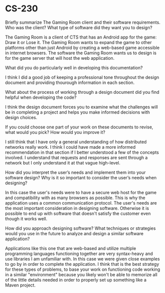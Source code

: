 # CS-230
Briefly summarize The Gaming Room client and their software requirements. Who was the client? What type of software did they want you to design?

  The Gaming Room is a client of CTS that has an Android app for the game: Draw it or Lose it. The Gaming Room wants to expand the game to other platforms other than just Android   by creating a web-based game accessible in internet browsers. The software the Gaming Room wants us to design is for the game server that will host the web application.

What did you do particularly well in developing this documentation?

  I think I did a good job of keeping a professional tone throughout the design document and providing thourough information in each section.

What about the process of working through a design document did you find helpful when developing the code?

  I think the design document forces you to examine what the challenges will be in completing a project and helps you make informed decisions with design choices.

If you could choose one part of your work on these documents to revise, what would you pick? How would you improve it?

  I still think that I have only a general understanding of how distributed networks really work. I think I could have made a more informed recommendation in that section if I       better understood a few of the concepts involved. I understand that requests and responses are sent through a network but I only understand it at that vague high-level.

How did you interpret the user’s needs and implement them into your software design? Why is it so important to consider the user’s needs when designing?

  In this case the user's needs were to have a secure web host for the game and compatibility with as many browsers as possible. This is why the application uses a common           communication protocol. The user's needs are the most important consideration in designing software. Otherwise it is possible to end up with software that doesn't satisfy the     customer even though it works well. 

How did you approach designing software? What techniques or strategies would you use in the future to analyze and design a similar software application?

  Applications like this one that are web-based and utilize multiple programming languages functioning together are very syntax-heavy and use libraries I am unfamiliar with. In     this case we were given close examples to go by in order to complete the application. I think that is the best strategy for these types of problems, to base your work on           functioning code working in a similar "environment" because you likely won't be able to memorize all of the little details needed in order to properly set up something like a     Maven project.

